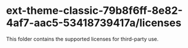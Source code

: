 # ext-theme-classic-79b8f6ff-8e82-4af7-aac5-53418739417a/licenses

This folder contains the supported licenses for third-party use.
